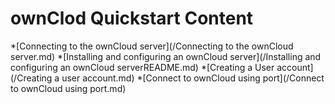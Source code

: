# ownClod Quickstart Content
*[Connecting to the ownCloud server](/Connecting to the ownCloud server.md)
*[Installing and configuring an ownCloud server](/Installing and configuring an ownCloud serverREADME.md)
*[Creating a User account](/Creating a user account.md)
*[Connect to ownCloud using port](/Connect to ownCloud using port.md)
